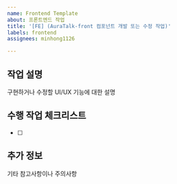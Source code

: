 ```yaml
---
name: Frontend Template
about: 프론트엔드 작업
title: '[FE] (AuraTalk-front 컴포넌트 개발 또는 수정 작업)'
labels: frontend
assignees: minhong1126

---
```



## 작업 설명
구현하거나 수정할 UI/UX 기능에 대한 설명

## 수행 작업 체크리스트
- [ ] 

## 추가 정보
기타 참고사항이나 주의사항
